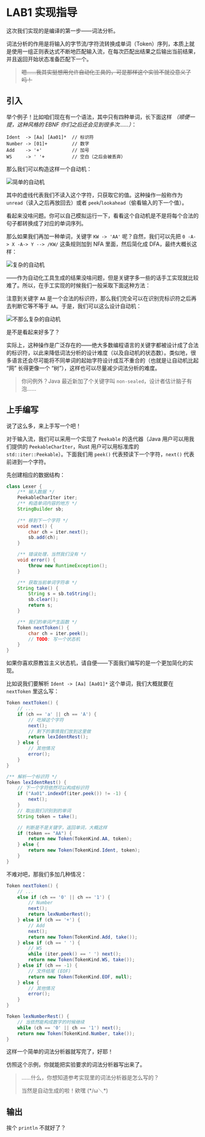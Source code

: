 # LAB1 实现指导

这次我们实现的是编译的第一步——词法分析。

词法分析的作用是将输入的字节流/字符流转换成单词（Token）序列，本质上就是使用一组正则表达式不断地匹配输入流，在每次匹配出结果之后输出当前结果，并且返回开始状态准备匹配下一个。

> ~~嗯……我其实挺想用允许自动化工具的，可是那样这个实验不就没意义了吗！~~

## 引入

举个例子！比如咱们现在有一个语法，其中只有四种单词，长下面这样 _（顺便一提，这种风格的 EBNF 你们之后还会见到很多次……）_：

```plaintext
Ident  -> [Aa] [Aa01]*  // 标识符
Number -> [01]+         // 数字
Add    -> '+'           // 加号
WS     -> ' '+          // 空白（之后会被丢弃）
```

那么我们可以构造这样一个自动机：

![简单的自动机](../res/azuki-guidebook-lex-basic.png)

其中的虚线代表我们不读入这个字符，只获取它的值。这种操作一般称作为 `unread`（读入之后再放回去）或者 `peek`/`lookahead`（偷看输入的下一个值）。

看起来没啥问题。你可以自己模拟运行一下，看看这个自动机是不是将每个合法的句子都转换成了对应的单词序列。

那么如果我们再加一种单词，关键字 `KW -> 'AA'` 呢？自然，我们可以先把 `0 -A-> X -A-> Y --> /KW/` 这条规则加到 NFA 里面，然后简化成 DFA，最终大概长这样：

![复杂的自动机](../res/azuki-guidebook-lex-extra.png)

——作为自动化工具生成的结果没啥问题，但是关键字多一些的话手工实现就比较难了。所以，在手工实现的时候我们一般采取下面这种方法：

注意到关键字 `AA` 是一个合法的标识符，那么我们完全可以在识别完标识符之后再去判断它等不等于 `AA`。于是，我们可以这么设计自动机：

![不那么复杂的自动机](../res/azuki-guidebook-lex-extra-simp.png)

是不是看起来好多了？

实际上，这种操作是广泛存在的——绝大多数编程语言的关键字都被设计成了合法的标识符，以此来降低词法分析的设计难度（以及自动机的状态数）。类似地，很多语言还会尽可能将不同单词的起始字符设计成互不重合的（也就是让自动机比起 “网” 长得更像一个 “树”），这样也可以尽量减少词法分析的难度。

> 你问例外？Java 最近新加了个关键字叫 `non-sealed`，设计者估计脑子有泡……

## 上手编写

说了这么多，来上手写一个吧！

对于输入流，我们可以采用一个实现了 `Peekable` 的迭代器（Java 用户可以用我们提供的 `PeekableCharIter`，Rust 用户可以用标准库的 `std::iter::Peekable`）。下面我们用 `peek()` 代表预读下一个字符，`next()` 代表前进到一个字符。

先创建相应的数据结构：

```java
class Lexer {
    /** 输入数据 */
    PeekableCharIter iter;
    /** 构造单词内容的地方 */
    StringBuilder sb;
    
    /** 移到下一个字符 */
    void next() {
        char ch = iter.next();
        sb.add(ch);
    }

    /** 错误处理，当然我们没有 */
    void error() {
        throw new RuntimeException();
    }

    /** 获取当前单词字符串 */
    String take() {
        String s = sb.toString();
        sb.clear();
        return s;
    }

    /** 我们的单词产生函数 */
    Token nextToken() {
        char ch = iter.peek();
        // TODO: 写一个状态机
    }
}
```

如果你喜欢原教旨主义状态机，请自便——下面我们编写的是一个更加简化的实现。

比如说我们要解析 `Ident -> [Aa] [Aa01]*` 这个单词，我们大概就要在 `nextToken` 里这么写：

```java
Token nextToken() {
    // ...
    if (ch == 'a' || ch == 'A') {
        // 吃掉这个字符
        next();
        // 剩下的事情我们放到这里做
        return lexIdentRest();
    } else {
        // 其他情况
        error();
    }
}

/** 解析一个标识符 */
Token lexIdentRest() {
    // 下一个字符依然可以构成标识符
    if ("Aa01".indexOf(iter.peek()) != -1) {
        next();
    }
    // 取出我们识别到的单词
    String token = take();

    // 判断是不是关键字，返回单词，大概这样
    if (token == "AA") {
        return new Token(TokenKind.AA, token);
    } else {
        return new Token(TokenKind.Ident, token);
    }
}
```

不难对吧，那我们多加几种情况：

```java
Token nextToken() {
    // ...
    else if (ch == '0' || ch == '1') {
        // Number
        next();
        return lexNumberRest();
    } else if (ch == '+') {
        // Add
        next();
        return new Token(TokenKind.Add, take());
    } else if (ch == ' ') {
        // WS
        while (iter.peek() == ' ') next();
        return new Token(TokenKind.WS, take());
    } else if (ch == -1) {
        // 文件结尾 (EOF)
        return new Token(TokenKind.EOF, null);
    } else {
        // 其他情况
        error();
    }
}

Token lexNumberRest() {
    // 当依然能构成数字的时候继续
    while (ch == '0' || ch == '1') next();
    return new Token(TokenKind.Number, take());
}
```

这样一个简单的词法分析器就写完了，好耶！

仿照这个示例，你就能把实验要求的词法分析器写出来了。

> ……什么，你想知道参考实现里的词法分析器是怎么写的？
> 
> 当然是自动生成的啦！欸嘿 (\*/ω＼\*)

## 输出

挨个 `println` 不就好了？
